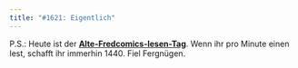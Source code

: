 ```yaml
---
title: "#1621: Eigentlich"
---
```


P.S.: 
Heute ist der <a href="http://www.fonflatter.de/kalender"><strong>Alte-Fredcomics-lesen-Tag</strong></a>. Wenn ihr pro Minute einen lest, schafft ihr immerhin 1440. 
Fiel Fergnügen.

